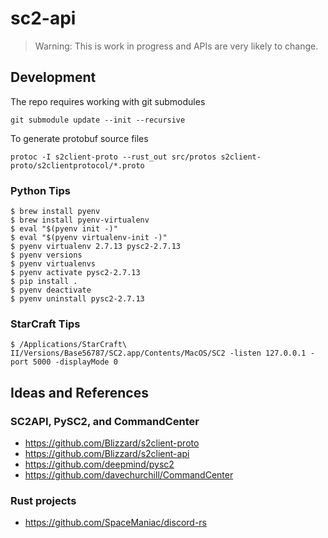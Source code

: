 # sc2-api

> Warning: This is work in progress and APIs are very likely to change.

## Development

The repo requires working with git submodules

```
git submodule update --init --recursive
```

To generate protobuf source files

```
protoc -I s2client-proto --rust_out src/protos s2client-proto/s2clientprotocol/*.proto
```

### Python Tips

```
$ brew install pyenv
$ brew install pyenv-virtualenv
$ eval "$(pyenv init -)"
$ eval "$(pyenv virtualenv-init -)"
$ pyenv virtualenv 2.7.13 pysc2-2.7.13
$ pyenv versions
$ pyenv virtualenvs
$ pyenv activate pysc2-2.7.13
$ pip install .
$ pyenv deactivate
$ pyenv uninstall pysc2-2.7.13
```

### StarCraft Tips

```
$ /Applications/StarCraft\ II/Versions/Base56787/SC2.app/Contents/MacOS/SC2 -listen 127.0.0.1 -port 5000 -displayMode 0
```

## Ideas and References

### SC2API, PySC2, and CommandCenter

* https://github.com/Blizzard/s2client-proto
* https://github.com/Blizzard/s2client-api
* https://github.com/deepmind/pysc2
* https://github.com/davechurchill/CommandCenter

### Rust projects

* https://github.com/SpaceManiac/discord-rs
